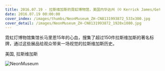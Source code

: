 ```yaml
---
title: 2016.07.19 - 拉斯维加斯的霓虹博物馆，美国内华达州 (© Kerrick James/Getty Images)
date: 2016.07.19 00:00:00
cover_index: /images/thumbs/NeonMuseum_ZH-CN8131993872_533x300.jpg
cover_detail: /images/NeonMuseum_ZH-CN8131993872_1920x1080.jpg
---
```


霓虹灯博物馆集馆长马里恩15年的心血，搜集了超过150件拉斯维加斯的著名标牌，通过这些展品给观众带来一场视觉的拉斯维加斯历史。

美国, 拉斯维加斯

![NeonMuseum](/images/NeonMuseum_ZH-CN8131993872_1920x1080.jpg)

